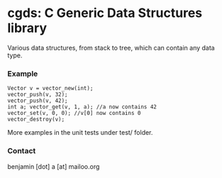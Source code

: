 # cgds: C Generic Data Structures library

Various data structures, from stack to tree, which can contain any data type.

### Example
    Vector v = vector_new(int);
    vector_push(v, 32);
    vector_push(v, 42);
    int a; vector_get(v, 1, a); //a now contains 42
    vector_set(v, 0, 0); //v[0] now contains 0
    vector_destroy(v);

More examples in the unit tests under test/ folder.

### Contact
benjamin [dot] a [at] mailoo.org

